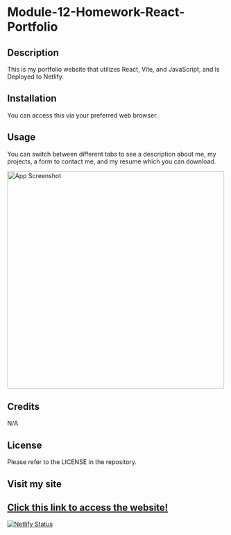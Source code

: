 # Module-12-Homework-React-Portfolio

## Description

This is my portfolio website that utilizes React, Vite, and JavaScript, and is Deployed to Netlify. 

## Installation

You can access this via your preferred web browser.

## Usage

You can switch between different tabs to see a description about me, my projects, a form to contact me, and my resume which you can download.

<img src="./assets/portfolio-site.png" alt="App Screenshot" width="500">

## Credits

N/A

## License

Please refer to the LICENSE in the repository.

## Visit my site

[Click this link to access the website!](https://justicefosterportfolio.netlify.app/)
---
[![Netlify Status](https://api.netlify.com/api/v1/badges/9fd2f73a-ccb4-410a-9a06-aaf7d80e59f8/deploy-status)](https://app.netlify.com/sites/theejusticefoster/deploys)